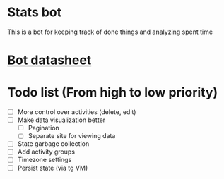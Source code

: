 # Stats bot

This is a bot for keeping track of done things and analyzing spent time
 
# [Bot datasheet](./bot/DATASHEET.md) 


# Todo list (From high to low priority)
 - [ ] More control over activities (delete, edit)
 - [ ] Make data visualization better 
   - [ ] Pagination 
   - [ ] Separate site for viewing data
 - [ ] State garbage collection
 - [ ] Add activity groups
 - [ ] Timezone settings
 - [ ] Persist state (via tg VM)

